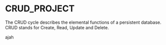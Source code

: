 # CRUD_PROJECT
The CRUD cycle describes the elemental functions of a persistent database. CRUD stands for Create, Read, Update and Delete.

ajah

